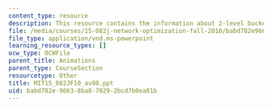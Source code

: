 ```yaml
---
content_type: resource
description: This resource contains the information about 2-level bucket algorithm.
file: /media/courses/15-082j-network-optimization-fall-2010/babd782e96638ba870292bcd7b0ea81b_MIT15_082JF10_av08.ppt
file_type: application/vnd.ms-powerpoint
learning_resource_types: []
ocw_type: OCWFile
parent_title: Animations
parent_type: CourseSection
resourcetype: Other
title: MIT15_082JF10_av08.ppt
uid: babd782e-9663-8ba8-7029-2bcd7b0ea81b
---
```

